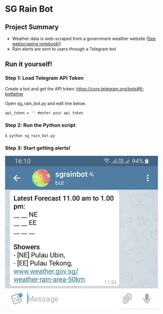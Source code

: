 # SG Rain Bot
## Project Summary
* Weather data is web-scraped from a government weather website ([See webscraping notebook!](https://github.com/MichaelOw/SG_Rain_Bot/blob/master/notebooks/web_scraping.ipynb))
* Rain alerts are sent to users through a Telegram bot

## Run it yourself!

### Step 1: Load Telegram API Token
Create a bot and get the API token: https://core.telegram.org/bots#6-botfather

Open sg_rain_bot.py and edit line below.

    api_token = '' #enter your api token

### Step 2: Run the Python script
    $ python sg_rain_bot.py

### Step 3: Start getting alerts!

![alt text](demo.png)
